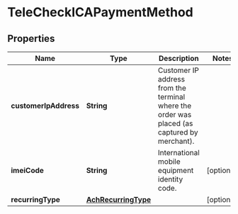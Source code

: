 

# TeleCheckICAPaymentMethod

## Properties

Name | Type | Description | Notes
------------ | ------------- | ------------- | -------------
**customerIpAddress** | **String** | Customer IP address from the terminal where the order was placed (as captured by merchant). | 
**imeiCode** | **String** | International mobile equipment identity code. |  [optional]
**recurringType** | [**AchRecurringType**](AchRecurringType.md) |  |  [optional]



